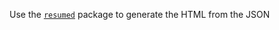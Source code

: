 Use the [`resumed`](https://www.npmjs.com/package/resumed) package to generate the HTML from the JSON